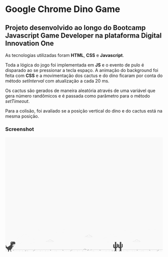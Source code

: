 # Google Chrome Dino Game

## Projeto desenvolvido ao longo do Bootcamp Javascript Game Developer na plataforma Digital Innovation One

As tecnologias utilizadas foram **HTML**, **CSS** e **Javascript**.

Toda a lógica do jogo foi implementada em **JS** e o evento de pulo é disparado ao se pressionar a tecla espaço. A animação do background foi feita com **CSS** e a movimentação dos cactus e do dino ficaram por conta do método _setInterval_ com atualização a cada 20 ms.

Os cactus são gerados de maneira aleatória através de uma variável que gera número randômicos e é passada como parâmetro para o método _setTimeout_.  

Para a colisão, foi avaliado se a posição vertical do dino e do cactus está na mesma posição. 

### Screenshot

![Exemplo](imgs/example.png)


